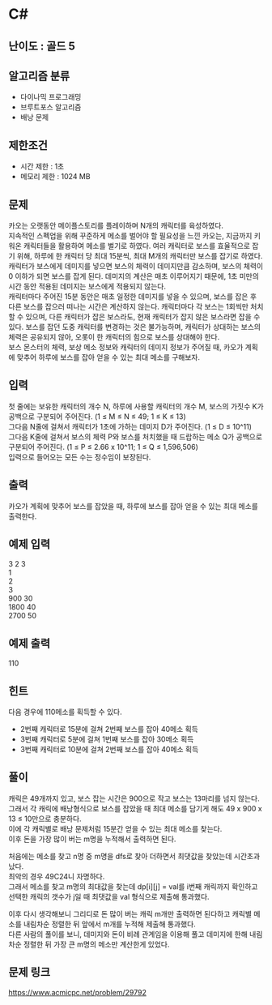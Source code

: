 # C#

## 난이도 : 골드 5

## 알고리즘 분류
  - 다이나믹 프로그래밍
  - 브루트포스 알고리즘
  - 배낭 문제

## 제한조건
  - 시간 제한 : 1초
  - 메모리 제한 : 1024 MB

## 문제
카오는 오랫동안 메이플스토리를 플레이하며 N개의 캐릭터를 육성하였다.<br/>
지속적인 스펙업을 위해 꾸준하게 메소를 벌어야 할 필요성을 느낀 카오는, 지금까지 키워온 캐릭터들을 활용하여 메소를 벌기로 하였다. 여러 캐릭터로 보스를 효율적으로 잡기 위해, 하루에 한 캐릭터 당 최대 15분씩, 최대 M개의 캐릭터만 보스를 잡기로 하였다.<br/>
캐릭터가 보스에게 데미지를 넣으면 보스의 체력이 데미지만큼 감소하며, 보스의 체력이 0 이하가 되면 보스를 잡게 된다. 데미지의 계산은 매초 이루어지기 때문에, 1초 미만의 시간 동안 적용된 데미지는 보스에게 적용되지 않는다.<br/>
캐릭터마다 주어진 15분 동안은 매초 일정한 데미지를 넣을 수 있으며, 보스를 잡은 후 다른 보스를 잡으러 떠나는 시간은 계산하지 않는다. 캐릭터마다 각 보스는 1회씩만 처치할 수 있으며, 다른 캐릭터가 잡은 보스라도, 현재 캐릭터가 잡지 않은 보스라면 잡을 수 있다. 보스를 잡던 도중 캐릭터를 변경하는 것은 불가능하며, 캐릭터가 상대하는 보스의 체력은 공유되지 않아, 오롯이 한 캐릭터의 힘으로 보스를 상대해야 한다.<br/>
보스 몬스터의 체력, 보상 메소 정보와 캐릭터의 데미지 정보가 주어질 때, 카오가 계획에 맞추어 하루에 보스를 잡아 얻을 수 있는 최대 메소를 구해보자.<br/>


## 입력
첫 줄에는 보유한 캐릭터의 개수 N, 하루에 사용할 캐릭터의 개수 M, 보스의 가짓수 K가 공백으로 구분되어 주어진다. (1 ≤ M ≤ N ≤ 49; 1 ≤ K ≤ 13)<br/>
그다음 N줄에 걸쳐서 캐릭터가 1초에 가하는 데미지 D가 주어진다. (1 ≤ D ≤ 10^11)<br/>
그다음 K줄에 걸쳐서 보스의 체력 P와 보스를 처치했을 때 드랍하는 메소 Q가 공백으로 구분되어 주어진다. (1 ≤ P ≤ 2.66 x 10^11; 1 ≤ Q ≤ 1,596,506)<br/>
입력으로 들어오는 모든 수는 정수임이 보장된다.<br/>


## 출력
카오가 계획에 맞추어 보스를 잡았을 때, 하루에 보스를 잡아 얻을 수 있는 최대 메소를 출력한다.<br/>


## 예제 입력
3 2 3<br/>
1<br/>
2<br/>
3<br/>
900 30<br/>
1800 40<br/>
2700 50<br/>


## 예제 출력
110<br/>


## 힌트
다음 경우에 110메소를 획득할 수 있다.<br/>

  - 2번째 캐릭터로 15분에 걸쳐 2번째 보스를 잡아 40메소 획득
  - 3번째 캐릭터로 5분에 걸쳐 1번째 보스를 잡아 30메소 획득
  - 3번째 캐릭터로 10분에 걸쳐 2번째 보스를 잡아 40메소 획득


## 풀이
캐릭은 49개까지 있고, 보스 잡는 시간은 900으로 작고 보스는 13마리를 넘지 않는다.<br/>
그래서 각 캐릭에 배낭형식으로 보스를 잡았을 때 최대 메소를 담기게 해도 49 x 900 x 13 ≤ 10만으로 충분하다.<br/>
이에 각 캐릭별로 배낭 문제처럼 15분간 얻을 수 있는 최대 메소를 찾는다.<br/>
이후 돈을 가장 많이 버는 m명을 누적해서 출력하면 된다.<br/>


처음에는 메소를 찾고 n명 중 m명을 dfs로 찾아 더하면서 최댓값을 찾았는데 시간초과 났다.<br/>
최악의 경우 49C24니 자명하다.<br/>
그래서 메소를 찾고 m명의 최대값을 찾는데 dp[i][j] = val를 i번째 캐릭까지 확인하고 선택한 캐릭의 갯수가 j일 때 최댓값을 val 형식으로 제출해 통과했다.<br/>


이후 다시 생각해보니 그리디로 돈 많이 버는 캐릭 m개만 출력하면 된다하고 캐릭별 메소를 내림차순 정렬한 뒤 앞에서 m개를 누적해 제출해 통과했다.<br/>
다른 사람의 풀이를 보니, 데미지와 돈이 비례 관계임을 이용해 풀고 데미지에 한해 내림차순 정렬한 뒤 가장 큰 m명의 메소만 계산한게 있었다.<br/>


## 문제 링크
https://www.acmicpc.net/problem/29792